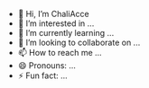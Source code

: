 - 👋 Hi, I’m ChaliAcce
- 👀 I’m interested in ...
- 🌱 I’m currently learning ...
- 💞️ I’m looking to collaborate on ...
- 📫 How to reach me ...
- 😄 Pronouns: ...
- ⚡ Fun fact: ...

<!---
ChaliAcce/ChaliAcce is a ✨ special ✨ repository because its `README.md` (this file) appears on your GitHub profile.
You can click the Preview link to take a look at your changes.
--->
